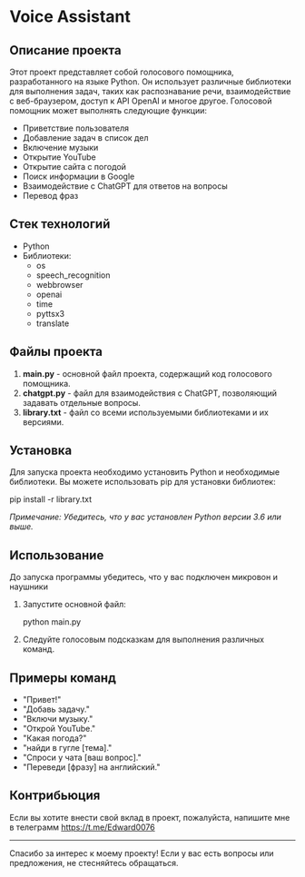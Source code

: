 # Voice Assistant

## Описание проекта

Этот проект представляет собой голосового помощника, разработанного на языке Python. Он использует различные библиотеки для выполнения задач, таких как распознавание речи, взаимодействие с веб-браузером, доступ к API OpenAI и многое другое. Голосовой помощник может выполнять следующие функции:

- Приветствие пользователя
- Добавление задач в список дел
- Включение музыки
- Открытие YouTube
- Открытие сайта с погодой
- Поиск информации в Google
- Взаимодействие с ChatGPT для ответов на вопросы
- Перевод фраз

## Стек технологий

- Python
- Библиотеки:
  - os
  - speech_recognition
  - webbrowser
  - openai
  - time
  - pyttsx3
  - translate

## Файлы проекта

1. **main.py** - основной файл проекта, содержащий код голосового помощника.
2. **chatgpt.py** - файл для взаимодействия с ChatGPT, позволяющий задавать отдельные вопросы.
3. **library.txt** - файл со всеми используемыми библиотеками и их версиями.

## Установка

Для запуска проекта необходимо установить Python и необходимые библиотеки. Вы можете использовать pip для установки библиотек:

pip install -r library.txt


*Примечание: Убедитесь, что у вас установлен Python версии 3.6 или выше.*

## Использование
До запуска программы убедитесь, что у вас подключен микровон и  наушники 

1. Запустите основной файл:

   
   python main.py
   

2. Следуйте голосовым подсказкам для выполнения различных команд.

## Примеры команд

- "Привет!"
- "Добавь задачу."
- "Включи музыку."
- "Открой YouTube."
- "Какая погода?"
- "найди в гугле [тема]."
- "Спроси у чата [ваш вопрос]."
- "Переведи [фразу] на английский."

## Контрибьюция

Если вы хотите внести свой вклад в проект, пожалуйста, напишите мне в телеграмм https://t.me/Edward0076

---

Спасибо за интерес к моему проекту! Если у вас есть вопросы или предложения, не стесняйтесь обращаться.